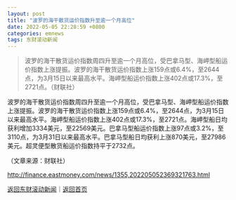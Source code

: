 ```yaml
---
layout: post
title: "波罗的海干散货运价指数升至逾一个月高位"
date: 2022-05-05 22:28:59 +0800
categories: emnews
tags: 东财滚动新闻
---
```

> 波罗的海干散货运价指数周四升至逾一个月高位，受巴拿马型、海岬型船运价指数上涨提振。波罗的海干散货运价指数上涨159点或6.4%，至2644点，为3月15日以来最高水平。海岬型船运价指数上涨402点或17.3%，至2721点。（财联社）

<p>波罗的海干散货运价指数周四升至逾一个月高位，受巴拿马型、海岬型船运价指数上涨提振。波罗的海干散货运价指数上涨159点或6.4%，至2644点，为3月15日以来最高水平。海岬型船运价指数上涨402点或17.3%，至2721点。海岬型船日均获利增加3334美元，至22569美元。巴拿马型船运价指数上涨97点或3.2%，至3110点，为3月31日以来最高水平。巴拿马型船日均获利上涨870美元，至27986美元。超灵便型散货船运价指数持平于2732点。</p><p class="em_media">（文章来源：财联社）</p>

<http://finance.eastmoney.com/news/1355,202205052369321763.html>

[返回东财滚动新闻](//finews.withounder.com/emnews/)｜[返回首页](//finews.withounder.com/)